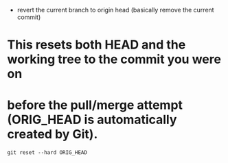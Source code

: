 - revert the current branch to origin head (basically remove the current commit)
# This resets both HEAD and the working tree to the commit you were on
# before the pull/merge attempt (ORIG_HEAD is automatically created by Git).
`git reset --hard ORIG_HEAD`
